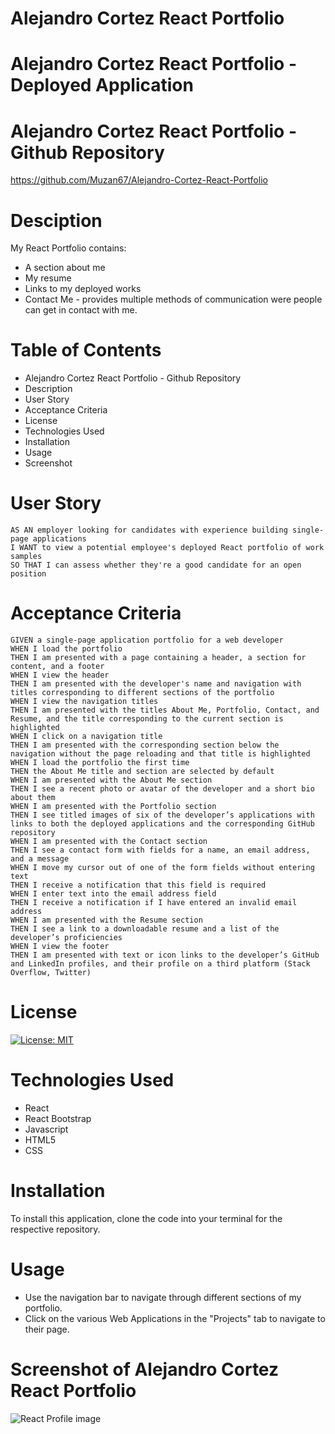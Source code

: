 # Alejandro Cortez React Portfolio

# Alejandro Cortez React Portfolio - Deployed Application

# Alejandro Cortez React Portfolio - Github Repository
https://github.com/Muzan67/Alejandro-Cortez-React-Portfolio

# Desciption
My React Portfolio contains:

- A section about me
- My resume
- Links to my deployed works
- Contact Me - provides multiple methods of communication were people can get in contact with me.

# Table of Contents

- Alejandro Cortez React Portfolio - Github Repository
- Description
- User Story
- Acceptance Criteria
- License
- Technologies Used
- Installation
- Usage
- Screenshot

# User Story
```
AS AN employer looking for candidates with experience building single-page applications
I WANT to view a potential employee's deployed React portfolio of work samples
SO THAT I can assess whether they're a good candidate for an open position
```

# Acceptance Criteria
```
GIVEN a single-page application portfolio for a web developer
WHEN I load the portfolio
THEN I am presented with a page containing a header, a section for content, and a footer
WHEN I view the header
THEN I am presented with the developer's name and navigation with titles corresponding to different sections of the portfolio
WHEN I view the navigation titles
THEN I am presented with the titles About Me, Portfolio, Contact, and Resume, and the title corresponding to the current section is highlighted
WHEN I click on a navigation title
THEN I am presented with the corresponding section below the navigation without the page reloading and that title is highlighted
WHEN I load the portfolio the first time
THEN the About Me title and section are selected by default
WHEN I am presented with the About Me section
THEN I see a recent photo or avatar of the developer and a short bio about them
WHEN I am presented with the Portfolio section
THEN I see titled images of six of the developer’s applications with links to both the deployed applications and the corresponding GitHub repository
WHEN I am presented with the Contact section
THEN I see a contact form with fields for a name, an email address, and a message
WHEN I move my cursor out of one of the form fields without entering text
THEN I receive a notification that this field is required
WHEN I enter text into the email address field
THEN I receive a notification if I have entered an invalid email address
WHEN I am presented with the Resume section
THEN I see a link to a downloadable resume and a list of the developer’s proficiencies
WHEN I view the footer
THEN I am presented with text or icon links to the developer’s GitHub and LinkedIn profiles, and their profile on a third platform (Stack Overflow, Twitter)
```

# License
[![License: MIT](https://img.shields.io/badge/License-MIT-yellow.svg)](https://opensource.org/licenses/MIT)

# Technologies Used
- React
- React Bootstrap
- Javascript
- HTML5
- CSS

# Installation
To install this application, clone the code into your terminal for the respective repository.

# Usage
- Use the navigation bar to navigate through different sections of my portfolio.
- Click on the various Web Applications in the "Projects" tab to navigate to their page.

# Screenshot of Alejandro Cortez React Portfolio
![React Profile image](https://user-images.githubusercontent.com/102841726/187775256-c1d03550-c50c-45d5-9018-6c3d209682ec.png)


